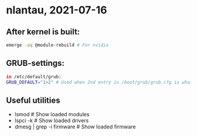 # nlantau, 2021-07-16

## After kernel is built:
```sh
emerge -aq @module-rebuild # For nvidia
```

## GRUB-settings:
```sh
in /etc/default/grub:
GRUB_DEFAULT="1>2" # Used when 2nd entry in /boot/grub/grub.cfg is what we want to be the default kernel
```

## Useful utilities
* lsmod                     # Show loaded modules
* lspci -k                  # Show loaded drivers
* dmesg | grep -i firmware  # Show loaded firmware
